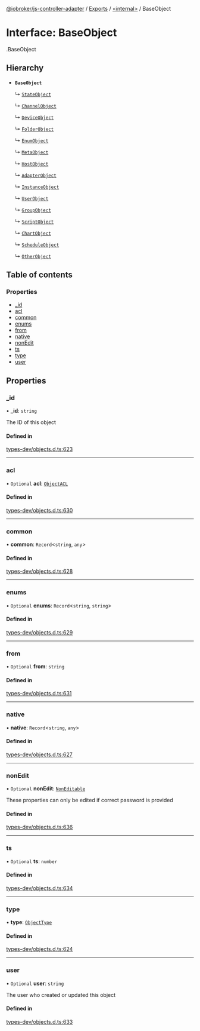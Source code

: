 [@iobroker/js-controller-adapter](../README.md) / [Exports](../modules.md) / [<internal\>](../modules/internal_.md) / BaseObject

# Interface: BaseObject

[<internal>](../modules/internal_.md).BaseObject

## Hierarchy

- **`BaseObject`**

  ↳ [`StateObject`](internal_.StateObject.md)

  ↳ [`ChannelObject`](internal_.ChannelObject.md)

  ↳ [`DeviceObject`](internal_.DeviceObject.md)

  ↳ [`FolderObject`](internal_.FolderObject.md)

  ↳ [`EnumObject`](internal_.EnumObject.md)

  ↳ [`MetaObject`](internal_.MetaObject.md)

  ↳ [`HostObject`](internal_.HostObject.md)

  ↳ [`AdapterObject`](internal_.AdapterObject.md)

  ↳ [`InstanceObject`](internal_.InstanceObject.md)

  ↳ [`UserObject`](internal_.UserObject.md)

  ↳ [`GroupObject`](internal_.GroupObject.md)

  ↳ [`ScriptObject`](internal_.ScriptObject.md)

  ↳ [`ChartObject`](internal_.ChartObject.md)

  ↳ [`ScheduleObject`](internal_.ScheduleObject.md)

  ↳ [`OtherObject`](internal_.OtherObject.md)

## Table of contents

### Properties

- [\_id](internal_.BaseObject.md#_id)
- [acl](internal_.BaseObject.md#acl)
- [common](internal_.BaseObject.md#common)
- [enums](internal_.BaseObject.md#enums)
- [from](internal_.BaseObject.md#from)
- [native](internal_.BaseObject.md#native)
- [nonEdit](internal_.BaseObject.md#nonedit)
- [ts](internal_.BaseObject.md#ts)
- [type](internal_.BaseObject.md#type)
- [user](internal_.BaseObject.md#user)

## Properties

### \_id

• **\_id**: `string`

The ID of this object

#### Defined in

[types-dev/objects.d.ts:623](https://github.com/ioBroker/ioBroker.js-controller/blob/63242509/packages/types-dev/objects.d.ts#L623)

___

### acl

• `Optional` **acl**: [`ObjectACL`](internal_.ObjectACL.md)

#### Defined in

[types-dev/objects.d.ts:630](https://github.com/ioBroker/ioBroker.js-controller/blob/63242509/packages/types-dev/objects.d.ts#L630)

___

### common

• **common**: `Record`<`string`, `any`\>

#### Defined in

[types-dev/objects.d.ts:628](https://github.com/ioBroker/ioBroker.js-controller/blob/63242509/packages/types-dev/objects.d.ts#L628)

___

### enums

• `Optional` **enums**: `Record`<`string`, `string`\>

#### Defined in

[types-dev/objects.d.ts:629](https://github.com/ioBroker/ioBroker.js-controller/blob/63242509/packages/types-dev/objects.d.ts#L629)

___

### from

• `Optional` **from**: `string`

#### Defined in

[types-dev/objects.d.ts:631](https://github.com/ioBroker/ioBroker.js-controller/blob/63242509/packages/types-dev/objects.d.ts#L631)

___

### native

• **native**: `Record`<`string`, `any`\>

#### Defined in

[types-dev/objects.d.ts:627](https://github.com/ioBroker/ioBroker.js-controller/blob/63242509/packages/types-dev/objects.d.ts#L627)

___

### nonEdit

• `Optional` **nonEdit**: [`NonEditable`](internal_.NonEditable.md)

These properties can only be edited if correct password is provided

#### Defined in

[types-dev/objects.d.ts:636](https://github.com/ioBroker/ioBroker.js-controller/blob/63242509/packages/types-dev/objects.d.ts#L636)

___

### ts

• `Optional` **ts**: `number`

#### Defined in

[types-dev/objects.d.ts:634](https://github.com/ioBroker/ioBroker.js-controller/blob/63242509/packages/types-dev/objects.d.ts#L634)

___

### type

• **type**: [`ObjectType`](../modules/internal_.md#objecttype)

#### Defined in

[types-dev/objects.d.ts:624](https://github.com/ioBroker/ioBroker.js-controller/blob/63242509/packages/types-dev/objects.d.ts#L624)

___

### user

• `Optional` **user**: `string`

The user who created or updated this object

#### Defined in

[types-dev/objects.d.ts:633](https://github.com/ioBroker/ioBroker.js-controller/blob/63242509/packages/types-dev/objects.d.ts#L633)
